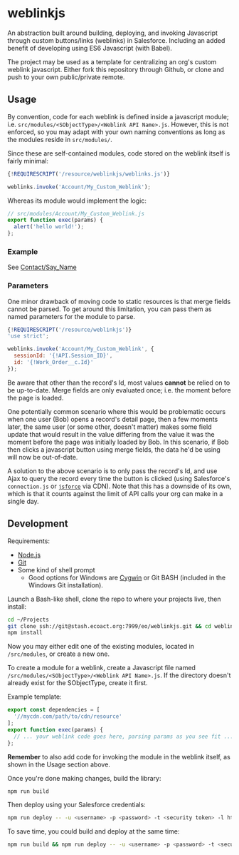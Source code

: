 # weblinkjs

An abstraction built around building, deploying, and invoking Javascript
through custom buttons/links (weblinks) in Salesforce. Including an added
benefit of developing using ES6 Javascript (with Babel).

The project may be used as a template for centralizing an org's custom weblink
javascript. Either fork this repository through Github, or clone and push to
your own public/private remote.


## Usage

By convention, code for each weblink is defined inside a javascript module;
i.e. `src/modules/<SObjectType>/<Weblink API Name>.js`. However, this is not
enforced, so you may adapt with your own naming conventions as long as the
modules reside in `src/modules/`.

Since these are self-contained modules, code stored on the weblink itself
is fairly minimal:

```javascript
{!REQUIRESCRIPT('/resource/weblinkjs/weblinks.js')}

weblinks.invoke('Account/My_Custom_Weblink');
```

Whereas its module would implement the logic:

```javascript
// src/modules/Account/My_Custom_Weblink.js
export function exec(params) {
  alert('hello world!');
};
```


### Example

See [Contact/Say_Name](src/modules/Contact/Say_Name.js)


### Parameters

One minor drawback of moving code to static resources is that merge fields
cannot be parsed. To get around this limitation, you can pass them as named
parameters for the module to parse.

```javascript
{!REQUIRESCRIPT('/resource/weblinkjs')}
'use strict';

weblinks.invoke('Account/My_Custom_Weblink', {
  sessionId: '{!API.Session_ID}',
  id: '{!Work_Order__c.Id}'
});
```

Be aware that other than the record's Id, most values **cannot** be relied on
to be up-to-date. Merge fields are only evaluated once; i.e. the moment before
the page is loaded.

One potentially common scenario where this would be problematic occurs when one
user (Bob) opens a record's detail page, then a few moments later, the same
user (or some other, doesn't matter) makes some field update that would result
in the value differing from the value it was the moment before the page was
initially loaded by Bob. In this scenario, if Bob then clicks a javascript
button using merge fields, the data he'd be using will now be out-of-date.

A solution to the above scenario is to only pass the record's Id, and use
Ajax to query the record every time the button is clicked (using Salesforce's
`connection.js` or [`jsforce`](https://jsforce.github.io) via CDN). Note that
this has a downside of its own, which is that it counts against the limit of
API calls your org can make in a single day.


## Development

Requirements:

- [Node.js](https://nodejs.org/en/)
- [Git](https://git-scm.com/)
- Some kind of shell prompt
  - Good options for Windows are [Cygwin](https://www.cygwin.com/) or Git BASH
    (included in the Windows Git installation).

Launch a Bash-like shell, clone the repo to where your projects live, then install:

```bash
cd ~/Projects
git clone ssh://git@stash.ecoact.org:7999/eo/weblinkjs.git && cd weblinkjs
npm install
```

Now you may either edit one of the existing modules, located in `/src/modules`,
or create a new one.

To create a module for a weblink, create a Javascript file named
`/src/modules/<SObjectType>/<Weblink API Name>.js`. If the directory doesn't
already exist for the SObjectType, create it first.

Example template:

```javascript
export const dependencies = [
  '//mycdn.com/path/to/cdn/resource'
];
export function exec(params) {
  // ... your weblink code goes here, parsing params as you see fit ...
};
```

**Remember** to also add code for invoking the module in the weblink itself,
as shown in the Usage section above.

Once you're done making changes, build the library:

```bash
npm run build
```

Then deploy using your Salesforce credentials:

```bash
npm run deploy -- -u <username> -p <password> -t <security token> -l https://test.salesforce.com
```

To save time, you could build and deploy at the same time:

```bash
npm run build && npm run deploy -- -u <username> -p <password> -t <security token> -l https://test.salesforce.com
```
